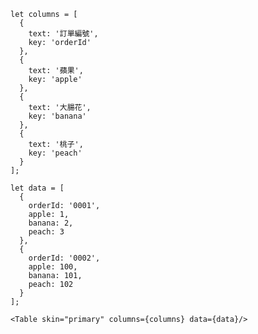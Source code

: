     let columns = [
      {
        text: '訂單編號',
        key: 'orderId'
      },
      {
        text: '蘋果',
        key: 'apple'
      },
      {
        text: '大腸花',
        key: 'banana'
      },
      {
        text: '桃子',
        key: 'peach'
      }
    ];

    let data = [
      {
        orderId: '0001',
        apple: 1,
        banana: 2,
        peach: 3
      },
      {
        orderId: '0002',
        apple: 100,
        banana: 101,
        peach: 102
      }
    ];

    <Table skin="primary" columns={columns} data={data}/>
